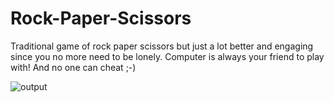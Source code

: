 # Rock-Paper-Scissors
Traditional game of rock paper scissors but just a lot better and engaging since you no more need to be lonely. Computer is always your friend to play with! And no one can cheat ;-)


![output](https://user-images.githubusercontent.com/80421780/184548862-72fd5f14-7e0d-4c2b-b039-e20740e8b683.jpg)
